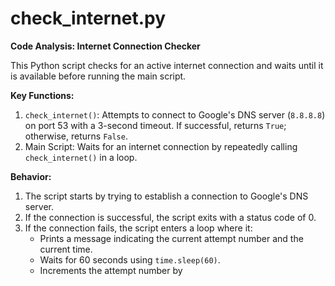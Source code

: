 # check_internet.py

**Code Analysis: Internet Connection Checker**

This Python script checks for an active internet connection and waits until it is available before running the main script.

**Key Functions:**

1. `check_internet()`: Attempts to connect to Google's DNS server (`8.8.8.8`) on port 53 with a 3-second timeout. If successful, returns `True`; otherwise, returns `False`.
2. Main Script: Waits for an internet connection by repeatedly calling `check_internet()` in a loop.

**Behavior:**

1. The script starts by trying to establish a connection to Google's DNS server.
2. If the connection is successful, the script exits with a status code of 0.
3. If the connection fails, the script enters a loop where it:
	* Prints a message indicating the current attempt number and the current time.
	* Waits for 60 seconds using `time.sleep(60)`.
	* Increments the attempt number by